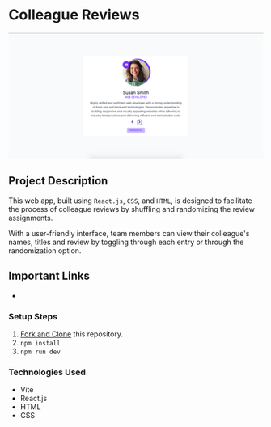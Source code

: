 # Colleague Reviews

![Colleague Reviews](public/colleague-banner.png)

## Project Description

This web app, built using `React.js`, `CSS`, and `HTML`, is designed to facilitate the process of colleague reviews by shuffling and randomizing the review assignments. 

With a user-friendly interface, team members can view their colleague's names, titles and review by toggling through each entry or through the randomization option.

## Important Links

- 

### Setup Steps

1. [Fork and Clone](https://github.com/iamatos3/colleague-reviews) this repository.
2. ```npm install```
3. ```npm run dev```

### Technologies Used

- Vite
- React.js
- HTML
- CSS